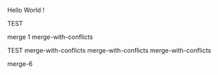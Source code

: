 Hello World !

TEST

merge 1
merge-with-conflicts

TEST
merge-with-conflicts
merge-with-conflicts
merge-with-conflicts

merge-6